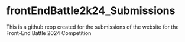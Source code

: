 # frontEndBattle2k24_Submissions
 This is a github reop created for the submissions of the website for the Front-End Battle 2024 Competition
